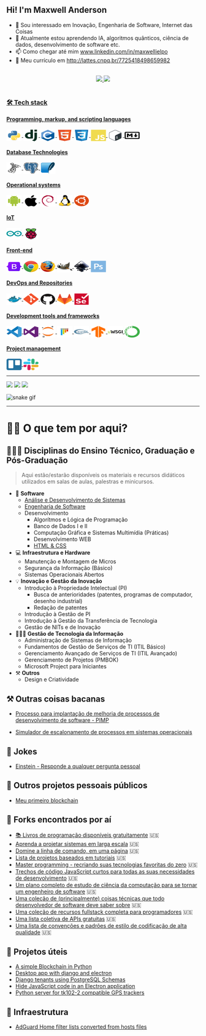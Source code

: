 ## Hi! I'm Maxwell Anderson
  <!-- Emojis em https://emojipedia.org/ -->
- 👀 Sou interessado em Inovação, Engenharia de Software, Internet das Coisas
- 🌱 Atualmente estou aprendendo IA, algoritmos quânticos, ciência de dados, desenvolvimento de software etc.
- 📫 Como chegar até mim www.linkedin.com/in/maxwellielpo
- 📒 Meu currículo em <http://lattes.cnpq.br/7725418498659982>
<br>
<!-- Aqui somente trocar o nome do usuário -->
<div align="center">
  <a href="https://github.com/maxwellamaral">
  <img height="150em" src="https://github-readme-stats.vercel.app/api?username=maxwellamaral&show_icons=true&theme=dark&include_all_commits=true&count_private=true"/>
  <img height="150em" src="https://github-readme-stats.vercel.app/api/top-langs/?username=maxwellamaral&layout=compact&langs_count=7&theme=dark"/>
</div>
<!-- https://devicon.dev/ -->
<div style="display: inline_block"><br>
  <h3>🛠️ Tech stack</h3>
  <h4>Programming, markup, and scripting languages</h4>
  <img align="center" height="30" width="40" src="https://raw.githubusercontent.com/devicons/devicon/master/icons/python/python-original.svg">
  <img align="center" height="30" width="40" style="color: #FFFFFF;" src="https://raw.githubusercontent.com/devicons/devicon/master/icons/django/django-plain.svg">
  <img align="center" height="30" width="40" src="https://raw.githubusercontent.com/devicons/devicon/master/icons/c/c-original.svg">
  <img align="center" height="30" width="40" src="https://raw.githubusercontent.com/devicons/devicon/master/icons/html5/html5-original.svg">
  <img align="center" height="30" width="40" src="https://raw.githubusercontent.com/devicons/devicon/master/icons/css3/css3-original.svg">
  <img align="center" height="30" width="40" src="https://raw.githubusercontent.com/devicons/devicon/master/icons/javascript/javascript-plain.svg">
  <img align="center" height="30" width="40" src="https://raw.githubusercontent.com/devicons/devicon/master/icons/bash/bash-original.svg">
  <img align="center" height="30" width="40" src="https://raw.githubusercontent.com/devicons/devicon/master/icons/markdown/markdown-original.svg">
  
  <h4>Database Technologies</h4>
  <img align="center" height="30" width="40" src="https://raw.githubusercontent.com/devicons/devicon/master/icons/microsoftsqlserver/microsoftsqlserver-plain.svg">
  <img align="center" height="30" width="40" src="https://raw.githubusercontent.com/devicons/devicon/master/icons/postgresql/postgresql-original.svg">
  <img align="center" height="30" width="40" src="https://raw.githubusercontent.com/devicons/devicon/master/icons/sqlite/sqlite-original.svg">
  
  <h4>Operational systems</h4>
  <img align="center" height="30" width="40" src="https://raw.githubusercontent.com/devicons/devicon/master/icons/android/android-original.svg">
  <img align="center" height="30" width="40" src="https://raw.githubusercontent.com/devicons/devicon/master/icons/apple/apple-original.svg">
  <img align="center" height="30" width="40" src="https://raw.githubusercontent.com/devicons/devicon/master/icons/debian/debian-original.svg">
  <img align="center" height="30" width="40" src="https://raw.githubusercontent.com/devicons/devicon/master/icons/linux/linux-original.svg">
  <img align="center" height="30" width="40" src="https://raw.githubusercontent.com/devicons/devicon/master/icons/ubuntu/ubuntu-plain.svg">
  
  <h4>IoT</h4>
  <img align="center" height="30" width="40" src="https://raw.githubusercontent.com/devicons/devicon/master/icons/arduino/arduino-original.svg">
  <img align="center" height="30" width="40" src="https://raw.githubusercontent.com/devicons/devicon/master/icons/raspberrypi/raspberrypi-original.svg">
  
  <h4>Front-end</h4>
  <img align="center" height="30" width="40" src="https://raw.githubusercontent.com/devicons/devicon/master/icons/bootstrap/bootstrap-original.svg">
  <img align="center" height="30" width="40" src="https://raw.githubusercontent.com/devicons/devicon/master/icons/chrome/chrome-original.svg">
  <img align="center" height="30" width="40" src="https://raw.githubusercontent.com/devicons/devicon/master/icons/firefox/firefox-original.svg">
  <img align="center" height="30" width="40" src="https://raw.githubusercontent.com/devicons/devicon/master/icons/gimp/gimp-original.svg">
  <img align="center" height="30" width="40" src="https://raw.githubusercontent.com/devicons/devicon/master/icons/inkscape/inkscape-original.svg">
  <img align="center" height="30" width="40" src="https://raw.githubusercontent.com/devicons/devicon/master/icons/photoshop/photoshop-plain.svg">
  
  <h4>DevOps and Repositories</h4>
  <img align="center" height="30" width="40" src="https://raw.githubusercontent.com/devicons/devicon/master/icons/docker/docker-original.svg">
  <img align="center" height="30" width="40" src="https://raw.githubusercontent.com/devicons/devicon/master/icons/git/git-original.svg">
  <img align="center" height="30" width="40" src="https://raw.githubusercontent.com/devicons/devicon/master/icons/github/github-original.svg">
  <img align="center" height="30" width="40" src="https://raw.githubusercontent.com/devicons/devicon/master/icons/gitlab/gitlab-original.svg">
  <img align="center" height="30" width="40" src="https://raw.githubusercontent.com/devicons/devicon/master/icons/selenium/selenium-original.svg">
  
  <h4>Development tools and frameworks</h4>
  <img align="center" height="30" width="40" src="https://raw.githubusercontent.com/devicons/devicon/master/icons/vscode/vscode-original.svg">
  <img align="center" height="30" width="40" src="https://raw.githubusercontent.com/devicons/devicon/master/icons/visualstudio/visualstudio-plain.svg">
  <img align="center" height="30" width="40" src="https://raw.githubusercontent.com/devicons/devicon/master/icons/jupyter/jupyter-original.svg">
  <img align="center" height="30" width="40" src="https://raw.githubusercontent.com/devicons/devicon/master/icons/pytest/pytest-original.svg">
  <img align="center" height="30" width="40" src="https://raw.githubusercontent.com/devicons/devicon/master/icons/opengl/opengl-original.svg">
  <img align="center" height="30" width="40" src="https://raw.githubusercontent.com/devicons/devicon/master/icons/tensorflow/tensorflow-original.svg">
  <img align="center" height="30" width="40" src="https://raw.githubusercontent.com/devicons/devicon/master/icons/uwsgi/uwsgi-original.svg">
  <img align="center" height="30" width="40" src="https://raw.githubusercontent.com/devicons/devicon/master/icons/anaconda/anaconda-original.svg">
  
  <h4>Project management</h4>
  <img align="center" height="30" width="40" src="https://raw.githubusercontent.com/devicons/devicon/master/icons/trello/trello-plain.svg">
  <img align="center" height="30" width="40" src="https://raw.githubusercontent.com/devicons/devicon/master/icons/slack/slack-original.svg">
  <!--
  <img align="right" height="150" style="border-radius:50px;" src="https://avatars.githubusercontent.com/u/107955034?v=4">
  -->
</div>
  
___
  
 <div>
  <!-- Badges em https://dev.to/envoy_/150-badges-for-github-pnk -->
  <a href="https://www.youtube.com/channel/UCNNAopfmGIgc7wNGpsfDNUA" target="_blank"><img src="https://img.shields.io/badge/YouTube-FF0000?style=for-the-badge&logo=youtube&logoColor=white" target="_blank"></a>
  <a href = "mailto:max@maxwellanderson.com.br"><img src="https://img.shields.io/badge/-Gmail-%23333?style=for-the-badge&logo=gmail&logoColor=white" target="_blank"></a>
  <a href="https://www.linkedin.com/in/maxwellcc" target="_blank"><img src="https://img.shields.io/badge/-LinkedIn-%230077B5?style=for-the-badge&logo=linkedin&logoColor=white" target="_blank"></a>

   <!-- Tutorial em https://dev.to/henriquelopes42/como-adicionar-o-snake-game-jogo-da-cobrinha-no-seu-perfil-do-github-40m2 -->
   ![snake gif](https://github.com/maxwellamaral/maxwellamaral/blob/output/github-contribution-grid-snake.svg)

</div>

---

# ✌🏻 O que tem por aqui?

## 👨🏻‍🔬 Disciplinas do Ensino Técnico, Graduação e Pós-Graduação

> Aqui estão/estarão disponíveis os materiais e recursos didáticos utilizados em salas de aulas, palestras e minicursos.

- 📲 **Software**
  - [Análise e Desenvolvimento de Sistemas](https://github.com/maxwellamaral/aula_eng_soft)
  - [Engenharia de Software](https://github.com/maxwellamaral/aula_eng_soft)
  - Desenvolvimento
    - Algorítmos e Lógica de Programação
    - Banco de Dados I e II
    - Computação Gráfica e Sistemas Multimídia (Práticas)
    - Desenvolvimento WEB
    - [HTML & CSS](https://github.com/maxwellamaral/aula_html_css)
- 💻 **Infraestrutura e Hardware**
  - Manutenção e Montagem de Micros
  - Segurança da Informação (Básico)
  - Sistemas Operacionais Abertos
- 💡 **Inovação e Gestão da Inovação**
  - Introdução à Propriedade Intelectual (PI)
    - Busca de anterioridades (patentes, programas de computador, desenho industrial)
    - Redação de patentes
  - Introdução à Gestão de PI
  - Introdução à Gestão da Transferência de Tecnologia
  - Gestão de NITs e de Inovação
- 👨🏻‍💼 **Gestão de Tecnologia da Informação**
  - Administração de Sistemas de Informação
  - Fundamentos de Gestão de Serviços de TI (ITIL Básico)
  - Gerenciamento Avançado de Serviços de TI (ITIL Avançado)
  - Gerenciamento de Projetos (PMBOK)
  - Microsoft Project para Iniciantes
- ⚒️ **Outros**
  - Design e Criatividade

## ⚒️ Outras coisas bacanas

- [Processo para implantação de melhoria de processos de desenvolvimento de software - PIMP](https://maxwellamaral.github.io/PIMP/)

- [Simulador de escalonamento de processos em sistemas operacionais](https://maxwellamaral.github.io/escalonador/)

## 🤡 Jokes

- [Einstein - Responde a qualquer pergunta pessoal](https://github.com/maxwellamaral/einstein)

## 💾 Outros projetos pessoais públicos

- [Meu primeiro blockchain](https://github.com/maxwellamaral/blockchain_first)

## 🔗 Forks encontrados por aí

- [📚 Livros de programação disponíveis gratuitamente](https://github.com/maxwellamaral/free-programming-books) :us:
- [Aprenda a projetar sistemas em larga escala](https://github.com/maxwellamaral/system-design-primer) :us:
- [Domine a linha de comando, em uma página](https://github.com/maxwellamaral/the-art-of-command-line) :us:
- [Lista de projetos baseados em tutoriais](https://github.com/maxwellamaral/project-based-learning) :us:
- [Master programming - recriando suas tecnologias favoritas do zero](https://github.com/maxwellamaral/build-your-own-x)  :us:
- [Trechos de código JavaScript curtos para todas as suas necessidades de desenvolvimento](https://github.com/maxwellamaral/30-seconds-of-code) :us:
- [Um plano completo de estudo de ciência da computação para se tornar um engenheiro de software](https://github.com/maxwellamaral/coding-interview-university)  :us:
- [Uma coleção de (principalmente) coisas técnicas que todo desenvolvedor de software deve saber sobre](https://github.com/maxwellamaral/every-programmer-should-know) :us:
- [Uma coleção de recursos fullstack completa para programadores](https://github.com/maxwellamaral/professional-programming) :us:
- [Uma lista coletiva de APIs gratuitas](https://github.com/maxwellamaral/public-apis) :us:
- [Uma lista de convenções e padrões de estilo de codificação de alta qualidade](https://github.com/maxwellamaral/awesome-guidelines)  :us:

## 📲 Projetos úteis

- [A simple Blockchain in Python](https://github.com/maxwellamaral/blockchain)
- [Desktop app with django and electron](https://github.com/maxwellamaral/electron-django)
- [Django tenants using PostgreSQL Schemas](https://github.com/maxwellamaral/django-tenants)
- [Hide JavaScript code in an Electron application](https://github.com/maxwellamaral/electron-asar-encrypt-demo)
- [Python server for tk102-2 compatible GPS trackers](https://github.com/maxwellamaral/tk102-server)

## 📲 Infraestrutura

- [AdGuard Home filter lists converted from hosts files](https://github.com/maxwellamaral/adguardhome-filters)
